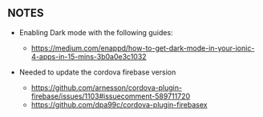 


## NOTES
* Enabling Dark mode with the following guides:
    * https://medium.com/enappd/how-to-get-dark-mode-in-your-ionic-4-apps-in-15-mins-3b0a0e3c1032
    
* Needed to update the cordova firebase version
    * https://github.com/arnesson/cordova-plugin-firebase/issues/1103#issuecomment-589711720
    * https://github.com/dpa99c/cordova-plugin-firebasex
    
